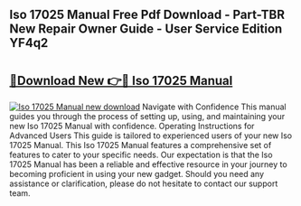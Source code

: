## Iso 17025 Manual Free Pdf Download - Part-TBR New Repair Owner Guide - User Service Edition YF4q2

# <h2><a href="http://bc15243.oget.top/?id=Iso+17025+Manual">🔗Download New 👉🔴 Iso 17025 Manual</a></h2>

[![Iso 17025 Manual new download](https://i.imgur.com/5g1atiW.png)](http://bc15243.oget.top/?id=Iso+17025+Manual)
Navigate with Confidence This manual guides you through the process of setting up, using, and maintaining your new Iso 17025 Manual with confidence. Operating Instructions for Advanced Users This guide is tailored to experienced users of your new Iso 17025 Manual. This Iso 17025 Manual features a comprehensive set of features to cater to your specific needs. Our expectation is that the Iso 17025 Manual has been a reliable and effective resource in your journey to becoming proficient in using your new gadget. Should you need any assistance or clarification, please do not hesitate to contact our support team.

